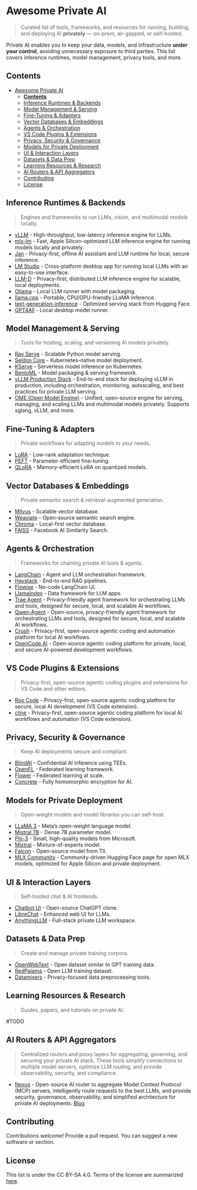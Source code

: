 # Awesome Private AI 

> Curated list of tools, frameworks, and resources for running, building, and deploying AI **privately** — on-prem, air-gapped, or self-hosted.

Private AI enables you to keep your data, models, and infrastructure **under your control**, avoiding unnecessary exposure to third parties. This list covers inference runtimes, model management, privacy tools, and more.

## **Contents**

- [Awesome Private AI](#awesome-private-ai)
  - [**Contents**](#contents)
  - [Inference Runtimes \& Backends](#inference-runtimes--backends)
  - [Model Management \& Serving](#model-management--serving)
  - [Fine-Tuning \& Adapters](#fine-tuning--adapters)
  - [Vector Databases \& Embeddings](#vector-databases--embeddings)
  - [Agents \& Orchestration](#agents--orchestration)
  - [VS Code Plugins \& Extensions](#vs-code-plugins--extensions)
  - [Privacy, Security \& Governance](#privacy-security--governance)
  - [Models for Private Deployment](#models-for-private-deployment)
  - [UI \& Interaction Layers](#ui--interaction-layers)
  - [Datasets \& Data Prep](#datasets--data-prep)
  - [Learning Resources \& Research](#learning-resources--research)
  - [AI Routers \& API Aggregators](#ai-routers--api-aggregators)
  - [Contributing](#contributing)
  - [License](#license)







## Inference Runtimes & Backends
> Engines and frameworks to run LLMs, vision, and multimodal models locally.

- [vLLM](https://github.com/vllm-project/vllm) - High-throughput, low-latency inference engine for LLMs.
- [mlx-lm](https://github.com/ml-explore/mlx-lm) - Fast, Apple Silicon-optimized LLM inference engine for running models locally and privately.
- [Jan](https://jan.ai/) - Privacy-first, offline AI assistant and LLM runtime for local, secure inference.
- [LM Studio](https://lmstudio.ai/) - Cross-platform desktop app for running local LLMs with an easy-to-use interface.
- [LLM-D](https://llm-d.ai/) - Privacy-first, distributed LLM inference engine for scalable, local deployments.
- [Ollama](https://ollama.com) - Local LLM runner with model packaging.
- [llama.cpp](https://github.com/ggerganov/llama.cpp) - Portable, CPU/GPU-friendly LLaMA inference.
- [text-generation-inference](https://github.com/huggingface/text-generation-inference) - Optimized serving stack from Hugging Face.
- [GPT4All](https://gpt4all.io) - Local desktop model runner.




## Model Management & Serving
> Tools for hosting, scaling, and versioning AI models privately.

- [Ray Serve](https://docs.ray.io/en/latest/serve/index.html) - Scalable Python model serving.
- [Seldon Core](https://github.com/SeldonIO/seldon-core) - Kubernetes-native model deployment.
- [KServe](https://kserve.github.io/website/) - Serverless model inference on Kubernetes.
- [BentoML](https://www.bentoml.com/) - Model packaging & serving framework.
- [vLLM Production Stack](https://github.com/vllm-project/production-stack) - End-to-end stack for deploying vLLM in production, including orchestration, monitoring, autoscaling, and best practices for private LLM serving.
- [OME (Open Model Engine)](https://docs.sglang.ai/ome/) - Unified, open-source engine for serving, managing, and scaling LLMs and multimodal models privately. Supports sglang, vLLM, and more.



## Fine-Tuning & Adapters
> Private workflows for adapting models to your needs.

- [LoRA](https://arxiv.org/abs/2106.09685) - Low-rank adaptation technique.
- [PEFT](https://github.com/huggingface/peft) - Parameter-efficient fine-tuning.
- [QLoRA](https://arxiv.org/abs/2305.14314) - Memory-efficient LoRA on quantized models.



## Vector Databases & Embeddings
> Private semantic search & retrieval-augmented generation.

- [Milvus](https://milvus.io) - Scalable vector database.
- [Weaviate](https://weaviate.io) - Open-source semantic search engine.
- [Chroma](https://www.trychroma.com/) - Local-first vector database.
- [FAISS](https://github.com/facebookresearch/faiss) - Facebook AI Similarity Search.










## Agents & Orchestration
> Frameworks for chaining private AI tools & agents.

- [LangChain](https://www.langchain.com/) - Agent and LLM orchestration framework.
- [Haystack](https://haystack.deepset.ai) - End-to-end RAG pipelines.
- [Flowise](https://github.com/FlowiseAI/Flowise) - No-code LangChain UI.
- [LlamaIndex](https://www.llamaindex.ai) - Data framework for LLM apps.
- [Trae Agent](https://github.com/bytedance/trae-agent) - Privacy-friendly agent framework for orchestrating LLMs and tools, designed for secure, local, and scalable AI workflows.
- [Qwen-Agent](https://github.com/QwenLM/Qwen-Agent) - Open-source, privacy-friendly agent framework for orchestrating LLMs and tools, designed for secure, local, and scalable AI workflows.
- [Crush](https://github.com/charmbracelet/crush) - Privacy-first, open-source agentic coding and automation platform for local AI workflows.
- [OpenCode AI](https://opencode.ai/) - Open-source agentic coding platform for private, local, and secure AI-powered development workflows. 

## VS Code Plugins & Extensions
> Privacy-first, open-source agentic coding plugins and extensions for VS Code and other editors.


- [Roo Code](https://github.com/RooCodeInc/Roo-Code) - Privacy-first, open-source agentic coding platform for secure, local AI development (VS Code extension).
- [cline](https://github.com/cline/cline) - Privacy-first, open-source agentic coding platform for local AI workflows and automation (VS Code extension).




## Privacy, Security & Governance
> Keep AI deployments secure and compliant.

- [BlindAI](https://github.com/mithril-security/blindai) - Confidential AI inference using TEEs.
- [OpenFL](https://github.com/IntelLabs/openfl) - Federated learning framework.
- [Flower](https://flower.dev) - Federated learning at scale.
- [Concrete](https://github.com/zama-ai/concrete) - Fully homomorphic encryption for AI.




## Models for Private Deployment
> Open-weight models and model libraries you can self-host.

- [LLaMA 3](https://ai.meta.com/llama/) - Meta’s open-weight language model.
- [Mistral 7B](https://mistral.ai/news/announcing-mistral-7b/) - Dense 7B parameter model.
- [Phi-3](https://github.com/microsoft/Phi-3) - Small, high-quality models from Microsoft.
- [Mixtral](https://mistral.ai/news/mixtral-of-experts/) - Mixture-of-experts model.
- [Falcon](https://falconllm.tii.ae) - Open-source model from TII.
- [MLX Community](https://huggingface.co/mlx-community) - Community-driven Hugging Face page for open MLX models, optimized for Apple Silicon and private deployment.


## UI & Interaction Layers
> Self-hosted chat & AI frontends.

- [Chatbot UI](https://github.com/mckaywrigley/chatbot-ui) - Open-source ChatGPT clone.
- [LibreChat](https://github.com/danny-avila/LibreChat) - Enhanced web UI for LLMs.
- [AnythingLLM](https://anythingllm.com/) - Full-stack private LLM workspace.



## Datasets & Data Prep
> Create and manage private training corpora.

- [OpenWebText](https://skylion007.github.io/OpenWebTextCorpus/) - Open dataset similar to GPT training data.
- [RedPajama](https://www.together.xyz/blog/redpajama) - Open LLM training dataset.
- [Datamixers](https://github.com/datamixers) - Privacy-focused data preprocessing tools.


## Learning Resources & Research
> Guides, papers, and tutorials on private AI.

#TODO 

## AI Routers & API Aggregators
> Centralized routers and proxy layers for aggregating, governing, and securing your private AI stack. These tools simplify connections to multiple model servers, optimize LLM routing, and provide observability, security, and compliance.

- [Nexus](https://github.com/grafbase/nexus) - Open-source AI router to aggregate Model Context Protocol (MCP) servers, intelligently route requests to the best LLMs, and provide security, governance, observability, and simplified architecture for private AI deployments. [Blog](https://nexusrouter.com/blog/introducing-nexus-the-open-source-ai-router)


## Contributing

Contributions welcome! Provide a pull request. You can suggest a new software or section. 


## License

This list is under the CC BY-SA 4.0. Terms of the license are summarized [here](https://creativecommons.org/licenses/by-sa/4.0/).